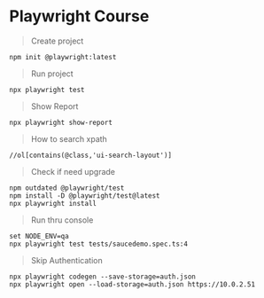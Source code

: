 # Playwright Course


> Create project 

`npm init @playwright:latest`

> Run project 

`npx playwright test`

> Show Report 

`npx playwright show-report`

> How to search xpath

```//ol[contains(@class,'ui-search-layout')]```

> Check if need upgrade

```
npm outdated @playwright/test
npm install -D @playwright/test@latest
npx playwright install 
```

> Run thru console

```
set NODE_ENV=qa
npx playwright test tests/saucedemo.spec.ts:4
```

> Skip Authentication
```
npx playwright codegen --save-storage=auth.json
npx playwright open --load-storage=auth.json https://10.0.2.51
```

